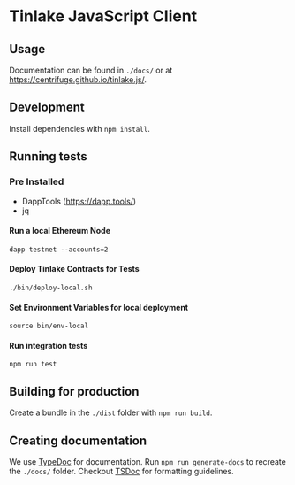 # Tinlake JavaScript Client

## Usage

Documentation can be found in `./docs/` or at https://centrifuge.github.io/tinlake.js/.

## Development

Install dependencies with `npm install`.

## Running tests
### Pre Installed
- DappTools (https://dapp.tools/)
- jq

#### Run a local Ethereum Node

`dapp testnet --accounts=2`


#### Deploy Tinlake Contracts for Tests
`./bin/deploy-local.sh`

#### Set Environment Variables for local deployment
`source bin/env-local`

#### Run integration tests
`npm run test`

## Building for production

Create a bundle in the `./dist` folder with `npm run build`.

## Creating documentation

We use [TypeDoc](https://github.com/TypeStrong/typedoc) for documentation. Run `npm run generate-docs` to recreate the `./docs/` folder.
Checkout [TSDoc](https://github.com/microsoft/tsdoc) for formatting guidelines.
